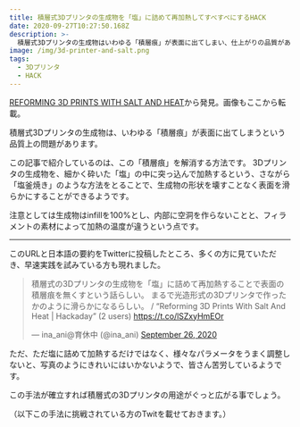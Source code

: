 ```yaml
---
title: 積層式3Dプリンタの生成物を「塩」に詰めて再加熱してすべすべにするHACK
date: 2020-09-27T10:27:50.168Z
description: >-
  積層式3Dプリンタの生成物はいわゆる「積層痕」が表面に出てしまい、仕上がりの品質があまりよくありません。この問題を解消するために「塩」を使う方法があるようです。
image: /img/3d-printer-and-salt.png
tags:
  - 3Dプリンタ
  - HACK
---
```

[REFORMING 3D PRINTS WITH SALT AND HEAT](https://hackaday.com/2020/09/23/reforming-3d-prints-with-salt-and-heat/)から発見。画像もここから転載。

積層式3Dプリンタの生成物は、いわゆる「積層痕」が表面に出てしまうという品質上の問題があります。

この記事で紹介しているのは、この「積層痕」を解消する方法です。
3Dプリンタの生成物を、細かく砕いた「塩」の中に突っ込んで加熱するという、さながら「塩釜焼き」のような方法をとることで、生成物の形状を壊すことなく表面を滑らかにすることができるようです。

注意としては生成物はinfillを100%とし、内部に空洞を作らないことと、フィラメントの素材によって加熱の温度が違うという点です。

---
このURLと日本語の要約をTwitterに投稿したところ、多くの方に見ていただき、早速実践を試みている方も現れました。

<blockquote class="twitter-tweet"><p lang="ja" dir="ltr">積層式の3Dプリンタの生成物を「塩」に詰めて再加熱することで表面の積層痕を無くすという話らしい。 まるで光造形式の3Dプリンタで作ったかのように滑らかになるらしい。 / “Reforming 3D Prints With Salt And Heat | Hackaday” (2 users) <a href="https://t.co/lSZxyHmEOr">https://t.co/lSZxyHmEOr</a></p>&mdash; ina_ani@育休中 (@ina_ani) <a href="https://twitter.com/ina_ani/status/1309651680607178752?ref_src=twsrc%5Etfw">September 26, 2020</a></blockquote> <script async src="https://platform.twitter.com/widgets.js" charset="utf-8"></script>

ただ、ただ塩に詰めて加熱するだけではなく、様々なパラメータをうまく調整しないと、写真のようにきれいにはいかないようで、皆さん苦労しているようです。

この手法が確立すれば積層式の3Dプリンタの用途がぐっと広がる事でしょう。


（以下この手法に挑戦されている方のTwitを載せておきます。）



